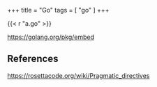 +++
title = "Go"
tags = [ "go" ]
+++

{{< r "a.go" >}}

<https://golang.org/pkg/embed>

## References

<https://rosettacode.org/wiki/Pragmatic_directives>
